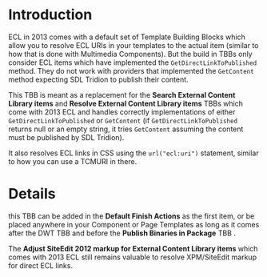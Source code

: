 # Introduction #

ECL in 2013 comes with a default set of Template Building Blocks which allow you to resolve ECL URIs in your templates to the actual item (similar to how that is done with Multimedia Components). But the build in TBBs only consider ECL items which have implemented the `GetDirectLinkToPublished` method. They do not work with providers that implemented the `GetContent` method expecting SDL Tridion to publish their content.

This TBB is meant as a replacement for the **Search External Content Library items** and **Resolve External Content Library items** TBBs which come with 2013 ECL and handles correctly implementations of either  `GetDirectLinkToPublished` or `GetContent` (if `GetDirectLinkToPublished` returns null or an empty string, it tries `GetContent` assuming the content must be published by SDL Tridion).

It also resolves ECL links in CSS using the `url("ecl:uri")` statement, similar to how you can use a TCMURI in there.

# Details #

this TBB can be added in the **Default Finish Actions** as the first item, or be placed anywhere in your Component or Page Templates as long as it comes after the DWT TBB and before the **Publish Binaries in Package** TBB .

The **Adjust SiteEdit 2012 markup for External Content Library items** which comes with 2013 ECL still remains valuable to resolve XPM/SiteEdit markup for direct ECL links.
